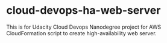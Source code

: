 # cloud-devops-ha-web-server
This is for Udacity Cloud Devops Nanodegree project for AWS CloudFormation script to create high-availability web server.
